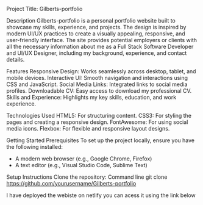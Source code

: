 Project Title: Gilberts-portfolio

Description
Gilberts-portfolio is a personal portfolio website built to showcase my skills, experience, and projects. The design is inspired by modern UI/UX practices to create a visually appealing, responsive, and user-friendly interface. The site provides potential employers or clients with all the necessary information about me as a Full Stack Software Developer and UI/UX Designer, including my background, experience, and contact details.

Features
Responsive Design: Works seamlessly across desktop, tablet, and mobile devices.
Interactive UI: Smooth navigation and interactions using CSS and JavaScript.
Social Media Links: Integrated links to social media profiles.
Downloadable CV: Easy access to download my professional CV.
Skills and Experience: Highlights my key skills, education, and work experience.

Technologies Used
HTML5: For structuring content.
CSS3: For styling the pages and creating a responsive design.
FontAwesome: For using social media icons.
Flexbox: For flexible and responsive layout designs.

 Getting Started
Prerequisites
To set up the project locally, ensure you have the following installed:
- A modern web browser (e.g., Google Chrome, Firefox)
- A text editor (e.g., Visual Studio Code, Sublime Text)

Setup Instructions
Clone the repository:
   Command line
   git clone https://github.com/yourusername/Gilberts-portfolio

   I have deployed the webiste on netlify you can acess it using the link below
